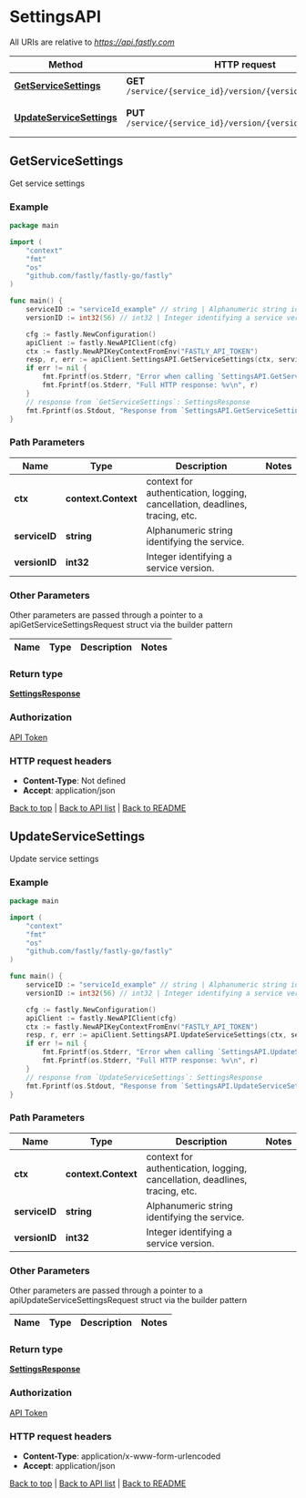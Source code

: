# SettingsAPI

All URIs are relative to *https://api.fastly.com*

Method | HTTP request | Description
------------- | ------------- | -------------
[**GetServiceSettings**](SettingsAPI.md#GetServiceSettings) | **GET** `/service/{service_id}/version/{version_id}/settings` | Get service settings
[**UpdateServiceSettings**](SettingsAPI.md#UpdateServiceSettings) | **PUT** `/service/{service_id}/version/{version_id}/settings` | Update service settings



## GetServiceSettings

Get service settings



### Example

```go
package main

import (
    "context"
    "fmt"
    "os"
    "github.com/fastly/fastly-go/fastly"
)

func main() {
    serviceID := "serviceId_example" // string | Alphanumeric string identifying the service.
    versionID := int32(56) // int32 | Integer identifying a service version.

    cfg := fastly.NewConfiguration()
    apiClient := fastly.NewAPIClient(cfg)
    ctx := fastly.NewAPIKeyContextFromEnv("FASTLY_API_TOKEN")
    resp, r, err := apiClient.SettingsAPI.GetServiceSettings(ctx, serviceID, versionID).Execute()
    if err != nil {
        fmt.Fprintf(os.Stderr, "Error when calling `SettingsAPI.GetServiceSettings`: %v\n", err)
        fmt.Fprintf(os.Stderr, "Full HTTP response: %v\n", r)
    }
    // response from `GetServiceSettings`: SettingsResponse
    fmt.Fprintf(os.Stdout, "Response from `SettingsAPI.GetServiceSettings`: %v\n", resp)
}
```

### Path Parameters


Name | Type | Description  | Notes
------------- | ------------- | ------------- | -------------
**ctx** | **context.Context** | context for authentication, logging, cancellation, deadlines, tracing, etc.
**serviceID** | **string** | Alphanumeric string identifying the service. | 
**versionID** | **int32** | Integer identifying a service version. | 

### Other Parameters

Other parameters are passed through a pointer to a apiGetServiceSettingsRequest struct via the builder pattern


Name | Type | Description  | Notes
------------- | ------------- | ------------- | -------------


### Return type

[**SettingsResponse**](SettingsResponse.md)

### Authorization

[API Token](https://developer.fastly.com/reference/api/#authentication)

### HTTP request headers

- **Content-Type**: Not defined
- **Accept**: application/json

[Back to top](#) | [Back to API list](../README.md#documentation-for-api-endpoints) | [Back to README](../README.md)


## UpdateServiceSettings

Update service settings



### Example

```go
package main

import (
    "context"
    "fmt"
    "os"
    "github.com/fastly/fastly-go/fastly"
)

func main() {
    serviceID := "serviceId_example" // string | Alphanumeric string identifying the service.
    versionID := int32(56) // int32 | Integer identifying a service version.

    cfg := fastly.NewConfiguration()
    apiClient := fastly.NewAPIClient(cfg)
    ctx := fastly.NewAPIKeyContextFromEnv("FASTLY_API_TOKEN")
    resp, r, err := apiClient.SettingsAPI.UpdateServiceSettings(ctx, serviceID, versionID).Execute()
    if err != nil {
        fmt.Fprintf(os.Stderr, "Error when calling `SettingsAPI.UpdateServiceSettings`: %v\n", err)
        fmt.Fprintf(os.Stderr, "Full HTTP response: %v\n", r)
    }
    // response from `UpdateServiceSettings`: SettingsResponse
    fmt.Fprintf(os.Stdout, "Response from `SettingsAPI.UpdateServiceSettings`: %v\n", resp)
}
```

### Path Parameters


Name | Type | Description  | Notes
------------- | ------------- | ------------- | -------------
**ctx** | **context.Context** | context for authentication, logging, cancellation, deadlines, tracing, etc.
**serviceID** | **string** | Alphanumeric string identifying the service. | 
**versionID** | **int32** | Integer identifying a service version. | 

### Other Parameters

Other parameters are passed through a pointer to a apiUpdateServiceSettingsRequest struct via the builder pattern


Name | Type | Description  | Notes
------------- | ------------- | ------------- | -------------


### Return type

[**SettingsResponse**](SettingsResponse.md)

### Authorization

[API Token](https://developer.fastly.com/reference/api/#authentication)

### HTTP request headers

- **Content-Type**: application/x-www-form-urlencoded
- **Accept**: application/json

[Back to top](#) | [Back to API list](../README.md#documentation-for-api-endpoints) | [Back to README](../README.md)
